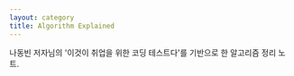 ```yaml
---
layout: category
title: Algorithm Explained
---
```


나동빈 저자님의 '이것이 취업을 위한 코딩 테스트다'를 기반으로 한 알고리즘 정리 노트.
